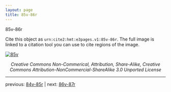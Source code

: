 ```yaml
---
layout: page
title: 85v-86r
---
```


85v-86r

Cite this object as `urn:cite2:hmt:e3pages.v1:85v-86r`. The full image is linked to a citation tool you can use to cite regions of the image.

[![85v](http://www.homermultitext.org/iipsrv?IIIF=/project/homer/pyramidal/deepzoom/hmt/e3bifolio/v1/E3_85v_86r.tif/full/800,/0/default.jpg)](http://www.homermultitext.org/ict2/?urn=urn:cite2:hmt:e3bifolio.v1:E3_85v_86r) 

<p style="text-align: center; font-style: italic;">Creative Commons Non-Commerical, Attribution, Share-Alike, Creative Commons Attribution-NonCommercial-ShareAlike 3.0 Unported License</p>

---

previous: [84v-85r](../84v-85r/) | next: [86v-87r](../86v-87r/)